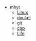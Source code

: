 <!-- docs/_sidebar.md-->
* mhyt
    * [Linux](Linux/)
    * [docker](docker/)
    * [git ](Git/)
    * [cpp ](cpp/)
    * [Life](think_life/)
